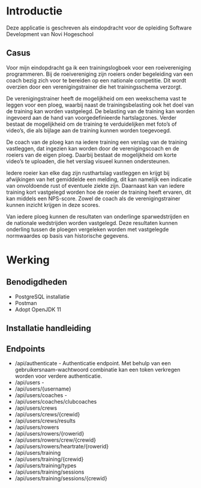 # Introductie
Deze applicatie is geschreven als eindopdracht voor de opleiding Software Development van Novi Hogeschool
## Casus
Voor mijn eindopdracht ga ik een trainingslogboek voor een roeivereniging programmeren. Bij de roeivereniging zijn roeiers onder begeleiding van een coach bezig zich voor te bereiden op een nationale competitie. Dit wordt overzien door een verenigingstrainer die het trainingsschema verzorgt.

De verenigingstrainer heeft de mogelijkheid om een weekschema vast te leggen voor een ploeg, waarbij naast de trainingsbelasting ook het doel van de training kan worden vastgelegd. De belasting van de training kan worden ingevoerd aan de hand van voorgedefinieerde hartslagzones. Verder bestaat de mogelijkheid om de training te verduidelijken met foto’s of video’s, die als bijlage aan de training kunnen worden toegevoegd.

De coach van de ploeg kan na iedere training een verslag van de training vastleggen, dat ingezien kan worden door de verenigingscoach en de roeiers van de eigen ploeg. Daarbij bestaat de mogelijkheid om korte video’s te uploaden, die het verslag visueel kunnen ondersteunen.

Iedere roeier kan elke dag zijn rusthartslag vastleggen en krijgt bij afwijkingen van het gemiddelde een melding, dit kan namelijk een indicatie van onvoldoende rust of eventuele ziekte zijn. Daarnaast kan van iedere training kort vastgelegd worden hoe de roeier de training heeft ervaren, dit kan middels een NPS-score. Zowel de coach als de verenigingstrainer kunnen inzicht krijgen in deze scores.

Van iedere ploeg kunnen de resultaten van onderlinge sparwedstrijden en de nationale wedstrijden worden vastgelegd. Deze resultaten kunnen onderling tussen de ploegen vergeleken worden met vastgelegde normwaardes op basis van historische gegevens.
# Werking
## Benodigdheden
* PostgreSQL installatie
* Postman 
* Adopt OpenJDK 11
## Installatie handleiding

## Endpoints
* /api/authenticate - Authenticatie endpoint. Met behulp van een gebruikersnaam-wachtwoord combinatie kan een token verkregen worden voor verdere authenticatie.
* /api/users - 
* /api/users/{username}
* /api/users/coaches -  
* /api/users/coaches/clubcoaches
* /api/users/crews
* /api/users/crews/{crewid}
* /api/users/crews/results
* /api/users/rowers
* /api/users/rowers/{rowerid}
* /api/users/rowers/crew/{crewid}
* /api/users/rowers/heartrate/{rowerid}
* /api/users/training
* /api/users/training/{crewid}
* /api/users/training/types
* /api/users/training/sessions
* /api/users/training/sessions/{crewid}

